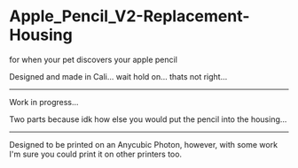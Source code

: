 # Apple_Pencil_V2-Replacement-Housing
for when your pet discovers your apple pencil

Designed and made in Cali... wait hold on... thats not right... 
_________________________________________________________________________________

Work in progress... 

Two parts because idk how else you would put the pencil into the housing...
_________________________________________________________________________________
Designed to be printed on an Anycubic Photon, however, with some work I'm sure you could print it on other printers too. 

